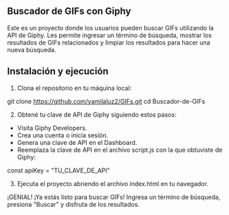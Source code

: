## Buscador de GIFs con Giphy

Este es un proyecto donde los usuarios pueden buscar GIFs utilizando la API de Giphy. Les permite ingresar un término de búsqueda, mostrar los resultados de GIFs relacionados y limpiar los resultados para hacer una nueva búsqueda. 

## Instalación y ejecución

1) Clona el repositorio en tu máquina local:

git clone https://github.com/yamilaluz2/GIFs.git
cd Buscador-de-GIFs

2) Obtené tu clave de API de Giphy siguiendo estos pasos:

- Visita Giphy Developers.
- Crea una cuenta o inicia sesión.
- Genera una clave de API en el Dashboard.
- Reemplaza la clave de API en el archivo script.js con la que obtuviste de Giphy:

const apiKey = "TU_CLAVE_DE_API"

3) Ejecuta el proyecto abriendo el archivo index.html en tu navegador.

¡GENIAL! ¡Ya estás listo para buscar GIFs! 
Ingresa un término de búsqueda, presiona "Buscar" y disfruta de los resultados.

